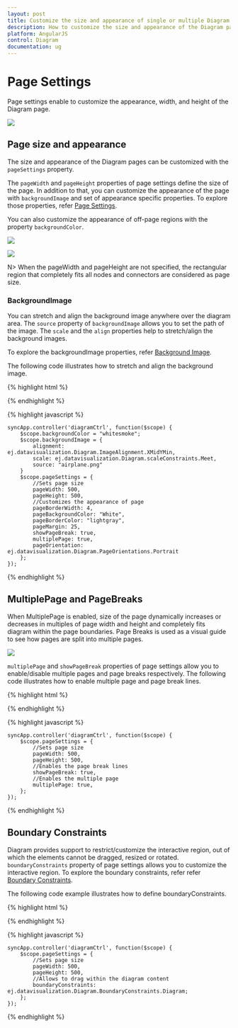 ```yaml
---
layout: post
title: Customize the size and appearance of single or multiple Diagram pages
description: How to customize the size and appearance of the Diagram pages?
platform: AngularJS
control: Diagram
documentation: ug
---
```



# Page Settings 

Page settings enable to customize the appearance, width, and height of the Diagram page.

![](/angularjs/Diagram/Page-Settings_images/Page-Settings_img1.png)

## Page size and appearance

The size and appearance of the Diagram pages can be customized with the `pageSettings` property. 

The `pageWidth` and `pageHeight` properties of page settings define the size of the page. In addition to that, you can customize the appearance of the page with `backgroundImage` and set of appearance specific properties.
To explore those properties, refer [Page Settings](/api/js/ejDiagram#members:pagesettings "Page Settings").

You can also customize the appearance of off-page regions with the property `backgroundColor`.

![](/angularjs/Diagram/Page-Settings_images/Page-Settings_img2.png)

![](/angularjs/Diagram/Page-Settings_images/Page-Settings_img3.png)

N> When the pageWidth and pageHeight are not specified, the rectangular region that completely fits all nodes and connectors are considered as page size.

### BackgroundImage

You can stretch and align the background image anywhere over the diagram area. 
The `source` property of `backgroundImage` allows you to set the path of the image. The `scale` and the `align` properties help to stretch/align the background images.
 
To explore the backgroundImage properties, refer [Background Image](/api/js/ejDiagram#members:backgroundimage "Background Image").


The following code illustrates how to stretch and align the background image.

{% highlight html %}

<div ng-controller="diagramCtrl">
    <div>
        <ej-diagram id="diagramCore" e-height="500px" e-width="700px" e-nodes="nodes" e-backgroundcolor="backgroundColor" e-backgroundImage="backgroundImage" e-pagesettings-pageheight="pageSettings.pageHeight" 
        e-pagesettings-pagewidth="pageSettings.pageWidth" e-pagesettings-pagebackgroundcolor="pageSettings.pageBackgroundColor" e-pagesettings-pageborderwidth="pageSettings.pageBorderWidth"
        e-pagesettings-pagebordercolor="pageSettings.pageBorderColor" e-pagesettings-pagemargin="pageSettings.pageMargin" e-pagesettings-showpagebreak="pageSettings.showPageBreak"
        e-pagesettings-pageorientation="pageSettings.pageOrientation" e-pagesettings-multiplepage="pageSettings.multiplePage">
        </ej-diagram>
    </div>
</div>

{% endhighlight %}

{% highlight javascript %}

    syncApp.controller('diagramCtrl', function($scope) {
        $scope.backgroundColor = "whitesmoke";
        $scope.backgroundImage = {
            alignment: ej.datavisualization.Diagram.ImageAlignment.XMidYMin,
            scale: ej.datavisualization.Diagram.scaleConstraints.Meet,
            source: "airplane.png"
        }
        $scope.pageSettings = {
            //Sets page size
            pageWidth: 500,
            pageHeight: 500,
            //Customizes the appearance of page
            pageBorderWidth: 4,
            pageBackgroundColor: "White",
            pageBorderColor: "lightgray",
            pageMargin: 25,
            showPageBreak: true,
            multiplePage: true,
            pageOrientation: ej.datavisualization.Diagram.PageOrientations.Portrait
        };
    });

{% endhighlight %}

## MultiplePage and PageBreaks

When MultiplePage is enabled, size of the page dynamically increases or decreases in multiples of page width and height and completely fits diagram within the page boundaries. Page Breaks is used as a visual guide to see how pages are split into multiple pages.

![](/angularjs/Diagram/Page-Settings_images/Page-Settings_img4.png)

`multiplePage` and `showPageBreak` properties of page settings allow you to enable/disable multiple pages and page breaks respectively.
The following code illustrates how to enable multiple page and page break lines.

{% highlight html %}

<div ng-controller="diagramCtrl">
    <div>
        <ej-diagram id="diagramCore" e-height="500px" e-width="700px" e-pagesettings-pageheight="pageSettings.pageHeight" e-pagesettings-pagewidth="pageSettings.pageWidth" 
        e-pagesettings-showpagebreak="pageSettings.showPageBreak" e-pagesettings-multiplepage="pageSettings.multiplePage">
        </ej-diagram>
    </div>
</div>

{% endhighlight %}

{% highlight javascript %}

    syncApp.controller('diagramCtrl', function($scope) {
        $scope.pageSettings = {
            //Sets page size
            pageWidth: 500,
            pageHeight: 500,
            //Enables the page break lines
            showPageBreak: true,
            //Enables the multiple page
            multiplePage: true,
        };
    });

{% endhighlight %}

## Boundary Constraints

 Diagram provides support to restrict/customize the interactive region, out of which the elements cannot be dragged, resized or rotated. 
 `boundaryConstraints` property of page settings allows you to customize the interactive region. To explore the boundary constraints, refer refer [Boundary Constraints](/api/js/ejDiagram#members:boundaryConstraints "Boundary Constraints").

The following code example illustrates how to define boundaryConstraints.

{% highlight html %}

<div ng-controller="diagramCtrl">
    <div>
        <ej-diagram id="diagramCore" e-height="500px" e-width="700px" e-pagesettings-pageheight="pageSettings.pageHeight"
         e-pagesettings-pagewidth="pageSettings.pageWidth" e-pagesettings-boundaryConstraints="pageSettings.boundaryConstraints" </ej-diagram>
    </div>
</div>

  {% endhighlight %}

{% highlight javascript %}

    syncApp.controller('diagramCtrl', function($scope) {
        $scope.pageSettings = {
            //Sets page size
            pageWidth: 500,
            pageHeight: 500,
            //Allows to drag within the diagram content
            boundaryConstraints: ej.datavisualization.Diagram.BoundaryConstraints.Diagram;
        };
    });
  
  {% endhighlight %}